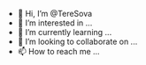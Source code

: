 - 👋 Hi, I’m @TereSova
- 👀 I’m interested in ...
- 🌱 I’m currently learning ...
- 💞️ I’m looking to collaborate on ...
- 📫 How to reach me ...

<!---
TereSova/TereSova is a ✨ special ✨ repository because its `README.md` (this file) appears on your GitHub profile.
You can click the Preview link to take a look at your changes.
--->
